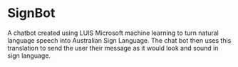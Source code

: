 # SignBot
A chatbot created using LUIS Microsoft machine learning to turn natural language speech into Australian Sign Language. The chat bot then uses this translation to send the user their message as it would look and sound in sign language. 
